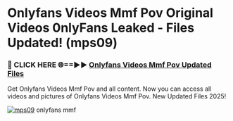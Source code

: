 # Onlyfans Videos Mmf Pov Original Videos 0nlyFans Leaked - Files Updated! (mps09)

<h3>🔴 CLICK HERE 🌐==►► <a href="https://tinyurl.com/3hn5wdd3" rel="nofollow">Onlyfans Videos Mmf Pov Updated Files</a></h3>

Get Onlyfans Videos Mmf Pov and all content. Now you can access all videos and pictures of Onlyfans Videos Mmf Pov. New Updated Files 2025!

[![mps09](https://i.imgur.com/4HnBqBT.gif)](https://tinyurl.com/3hn5wdd3)
onlyfans mmf